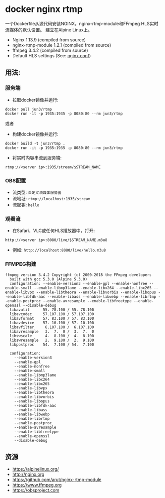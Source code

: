 # docker nginx rtmp
一个Dockerfile从源代码安装NGINX，nginx-rtmp-module和FFmpeg
HLS实时流媒体的默认设置。 建立在Alpine Linux上。

* Nginx 1.13.9 (compiled from source)
* nginx-rtmp-module 1.2.1 (compiled from source)
* ffmpeg 3.4.2 (compiled from source)
* Default HLS settings (See: [nginx.conf](nginx.conf))


## 用法:

### 服务端
* 拉取docker镜像并运行:
```
docker pull jun3/rtmp
docker run -it -p 1935:1935 -p 8080:80 --rm jun3/rtmp
```
或者 

* 构建docker镜像并运行:
```
docker build -t jun3/rtmp .
docker run -it -p 1935:1935 -p 8080:80 --rm jun3/rtmp
```

* 将实时内容串流到服务端:
```
rtmp://<server ip>:1935/stream/$STREAM_NAME
```

### OBS配置
* 流类型: `自定义流媒体服务器`
* 流地址: `rtmp://localhost:1935/stream`
* 流密钥: `hello`

### 观看流
* 在Safari，VLC或任何HLS播放器中，打开:
```
http://<server ip>:8080/live/$STREAM_NAME.m3u8
```
* 例如: `http://localhost:8080/live/hello.m3u8`


### FFMPEG构建
```
ffmpeg version 3.4.2 Copyright (c) 2000-2018 the FFmpeg developers
  built with gcc 5.3.0 (Alpine 5.3.0)
  configuration: --enable-version3 --enable-gpl --enable-nonfree --enable-small --enable-libmp3lame --enable-libx264 --enable-libx265 --enable-libvpx --enable-libtheora --enable-libvorbis --enable-libopus --enable-libfdk-aac --enable-libass --enable-libwebp --enable-librtmp --enable-postproc --enable-avresample --enable-libfreetype --enable-openssl --disable-debug
  libavutil      55. 78.100 / 55. 78.100
  libavcodec     57.107.100 / 57.107.100
  libavformat    57. 83.100 / 57. 83.100
  libavdevice    57. 10.100 / 57. 10.100
  libavfilter     6.107.100 /  6.107.100
  libavresample   3.  7.  0 /  3.  7.  0
  libswscale      4.  8.100 /  4.  8.100
  libswresample   2.  9.100 /  2.  9.100
  libpostproc    54.  7.100 / 54.  7.100

  configuration:
    --enable-version3
    --enable-gpl
    --enable-nonfree
    --enable-small
    --enable-libmp3lame
    --enable-libx264
    --enable-libx265
    --enable-libvpx
    --enable-libtheora
    --enable-libvorbis
    --enable-libopus
    --enable-libfdk-aac
    --enable-libass
    --enable-libwebp
    --enable-librtmp
    --enable-postproc
    --enable-avresample
    --enable-libfreetype
    --enable-openssl
    --disable-debug
```

## 资源
* https://alpinelinux.org/
* http://nginx.org
* https://github.com/arut/nginx-rtmp-module
* https://www.ffmpeg.org
* https://obsproject.com
